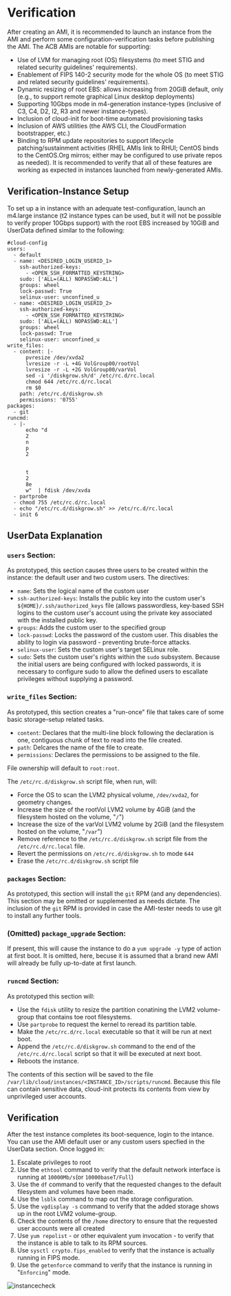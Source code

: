 # Verification 

After creating an AMI, it is recommended to launch an instance from the AMI and perform some configuration-verification tasks before publishing the AMI. The ACB AMIs are notable for supporting:
- Use of LVM for managing root (OS) filesystems (to meet STIG and related security guidelines' requirements).
- Enablement of FIPS 140-2 security mode for the whole OS (to meet STIG and related security guidelines' requirements).
- Dynamic resizing of root EBS: allows increasing from 20GiB default, only (e.g., to support remote graphical Linux desktop deployments)
- Supporting 10Gbps mode in m4-generation instance-types (inclusive of C3, C4, D2, I2, R3 and newer instance-types).
- Inclusion of cloud-init for boot-time automated provisioning tasks
- Inclusion of AWS utilities (the AWS CLI, the CloudFormation bootstrapper, etc.)
- Binding to RPM update repositories to support lifecycle patching/sustainment activities (RHEL AMIs link to RHUI; CentOS binds to the CentOS.Org mirros; either may be configured to use private repos as needed).
It is recommended to verify that all of these features are working as expected in instances launched from newly-generated AMIs. 

## Verification-Instance Setup
To set up a in instance with an adequate test-configuration, launch an m4.large instance (t2 instance types can be used, but it will not be possible to verify proper 10Gbps support) with the root EBS increased by 10GiB and UserData defined similar to the following:

~~~
#cloud-config
users:
  - default
  - name: <DESIRED_LOGIN_USERID_1>
    ssh-authorized-keys:
      - <OPEN_SSH_FORMATTED_KEYSTRING>
    sudo: ['ALL=(ALL) NOPASSWD:ALL']
    groups: wheel
    lock-passwd: True
    selinux-user: unconfined_u
  - name: <DESIRED_LOGIN_USERID_2>
    ssh-authorized-keys:
      - <OPEN_SSH_FORMATTED_KEYSTRING>
    sudo: ['ALL=(ALL) NOPASSWD:ALL']
    groups: wheel
    lock-passwd: True
    selinux-user: unconfined_u
write_files:
  - content: |-
      pvresize /dev/xvda2
      lvresize -r -L +4G VolGroup00/rootVol
      lvresize -r -L +2G VolGroup00/varVol
      sed -i '/diskgrow.sh/d' /etc/rc.d/rc.local
      chmod 644 /etc/rc.d/rc.local
      rm $0
    path: /etc/rc.d/diskgrow.sh
    permissions: '0755'
packages:
  - git
runcmd:
  - |-
      echo "d
      2
      n
      p
      2
      
      
      t
      2
      8e
      w"  | fdisk /dev/xvda
  - partprobe
  - chmod 755 /etc/rc.d/rc.local
  - echo "/etc/rc.d/diskgrow.sh" >> /etc/rc.d/rc.local
  - init 6
~~~

## UserData Explanation
### `users` Section:
As prototyped, this section causes three users to be created within the instance: the default user and two custom users. The directives:
- `name`: Sets the logical name of the custom user
- `ssh-authorized-keys`: Installs the public key into the custom user's `${HOME}/.ssh/authorized_keys` file (allows passwordless, key-based SSH logins to the custom user's account using the private key associated with the installed public key.
- `groups`: Adds the custom user to the specified group
- `lock-passwd`: Locks the password of the custom user. This disables the ability to login via password - preventing brute-force attacks.
- `selinux-user`: Sets the custom user's target SELinux role.
- `sudo`: Sets the custom user's rights within the `sudo` subsystem. Because the initial users are being configured with locked passwords, it is necessary to configure sudo to allow the defined users to escallate privileges without supplying a password.

### `write_files` Section:
As prototyped, this section creates a "run-once" file that takes care of some basic storage-setup related tasks.
- `content`: Declares that the multi-line block following the declaration is one, contiguous chunk of text to read into the file created.
- `path`: Delcares the name of the file to create.
- `permissions`: Declares the permissions to be assigned to the file.

File ownership will default to `root:root`.

The `/etc/rc.d/diskgrow.sh` script file, when run, will:
- Force the OS to scan the LVM2 physical volume, `/dev/xvda2`, for geometry changes.
- Increase the size of the rootVol LVM2 volume by 4GiB (and the filesystem hosted on the volume, "`/`")
- Increase the size of the varVol LVM2 volume by 2GiB (and the filesystem hosted on the volume, "`/var`")
- Remove reference to the `/etc/rc.d/diskgrow.sh` script file from the `/etc/rc.d/rc.local` file.
- Revert the permissions on `/etc/rc.d/diskgrow.sh` to mode `644`
- Erase the `/etc/rc.d/diskgrow.sh` script file

### `packages` Section:
As prototyped, this section will install the `git` RPM (and any dependencies). This section may be omitted or supplemented as needs dictate. The inclusion of the `git` RPM is provided in case the AMI-tester needs to use git to install any further tools.

### (Omitted) `package_upgrade` Section:
If present, this will cause the instance to do a `yum upgrade -y` type of action at first boot. It is omitted, here, becuse it is assumed that a brand new AMI will already be fully up-to-date at first launch.

### `runcmd` Section:
As prototyped this section will:
- Use the `fdisk` utility to resize the partition conatining the LVM2 volume-group that contains toe root filesystems.
- Use `partprobe` to request the kernel to reread its partition table.
- Make the `/etc/rc.d/rc.local` executable so that it will be run at next boot.
- Append the `/etc/rc.d/diskgrow.sh` command to the end of the `/etc/rc.d/rc.local` script so that it will be executed at next boot.
- Reboots the instance.

The contents of this section will be saved to the file `/var/lib/cloud/instances/<INSTANCE_ID>/scripts/runcmd`. Because this file can contain sensitive data, cloud-init protects its contents from view by unprivileged user accounts.

## Verification

After the test instance completes its boot-sequence, login to the intance. You can use the AMI default user or any custom users specfied in the UserData section. Once logged in:

1. Escalate privileges to root
1. Use the `ethtool` command to verify that the default network interface is running at `10000Mb/s`(or `10000baseT/Full`)
1. Use the `df` command to verify that the requested changes to the default filesystem and volumes have been made.
1. Use the `lsblk` command to map out the storage configuration.
1. Use the `vgdisplay -s` command to verify that the added storage shows up in the root LVM2 volume-group.
1. Check the contents of the `/home` directory to ensure that the requested user accounts were all created
1. Use `yum repolist` - or other equivalent yum invocation - to verify that the instance is able to talk to its RPM sources.
1. Use `sysctl crypto.fips_enabled` to verify that the instance is actually running in FIPS mode.
1. Use the `getenforce` command to verify that the instance is running in "`Enforcing`" mode.

![instancecheck](https://cloud.githubusercontent.com/assets/7087031/21658997/c4ffa102-d296-11e6-800a-660f0cd02d1e.png)
